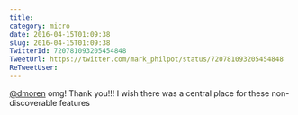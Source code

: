 ```yaml
---
title: 
category: micro
date: 2016-04-15T01:09:38
slug: 2016-04-15T01:09:38
TwitterId: 720781093205454848
TweetUrl: https://twitter.com/mark_philpot/status/720781093205454848
ReTweetUser: 
---
```


[@dmoren](https://twitter.com/dmoren) omg! Thank you!!! I wish there was a central place for these non-discoverable features